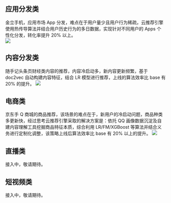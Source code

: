 ## 应用分发类
金立手机，应用市场 App 分发，难点在于用户量少且用户行为稀疏，云推荐引擎使用热传导算法并结合用户历史行为的多日数据，实现针对不同用户的  Apps 个性化分发，转化率提升 20% 以上。  
![](http://imgcache.tce.fsphere.cn/static/mc.qcloudimg.com/static/img/e6ff825cef4c5c33951c706d1f1981da/3.png)

## 内容分发类
随手记头条页财经类内容的推荐，内容冷启动多，新内容更新频繁，基于 doc2vec 自动构建内容特征，结合 LR 模型进行推荐，上线的算法效率比 base 有 20% 的提升。 
![](http://imgcache.tce.fsphere.cn/static/mc.qcloudimg.com/static/img/33749348d8fc185b1738d3565fdc78f0/4.png)

## 电商类
京东手 Q 商城的商品推荐，该场景的难点在于，新用户的冷启动问题，商品种类多更新快，经过思考云推荐引擎采取的解决方案是：依托 QQ 画像数据沉淀及自建内容理解工具挖掘商品特征本质，综合利用 LR/FM/XGBoost 等算法并结合义务进行定制化调整，该策略上线后算法效率比 base 有 20% 以上的提升。
![](http://imgcache.tce.fsphere.cn/static/mc.qcloudimg.com/static/img/e831a6342e266f9602c94aba6b0cc6a0/5.png)

## 直播类
接入中，敬请期待。

## 短视频类
接入中，敬请期待。
